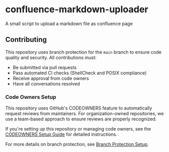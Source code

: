 # confluence-markdown-uploader
A small script to upload a markdown file as confluence page

## Contributing

This repository uses branch protection for the `main` branch to ensure code quality and security. All contributions must:

- Be submitted via pull requests
- Pass automated CI checks (ShellCheck and POSIX compliance)
- Receive approval from code owners
- Have all conversations resolved

### Code Owners Setup

This repository uses GitHub's CODEOWNERS feature to automatically request reviews from maintainers. For organization-owned repositories, we use a team-based approach to ensure reviews are properly recognized.

If you're setting up this repository or managing code owners, see the [CODEOWNERS Setup Guide](.github/CODEOWNERS_SETUP.md) for detailed instructions.

For more details on branch protection, see [Branch Protection Setup](.github/BRANCH_PROTECTION.md).
